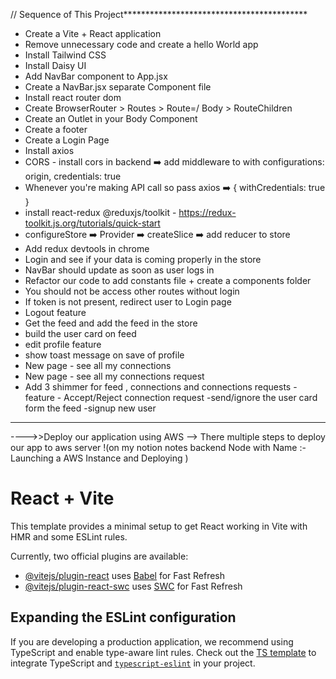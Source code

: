 // Sequence of This Project******************************************
- Create a Vite + React application  
- Remove unnecessary code and create a hello World app  
- Install Tailwind CSS  
- Install Daisy UI  
- Add NavBar component to App.jsx  
- Create a NavBar.jsx separate Component file  
- Install react router dom  
- Create BrowserRouter > Routes > Route=/ Body > RouteChildren  
- Create an Outlet in your Body Component  
- Create a footer  
- Create a Login Page  
- Install axios  
- CORS - install cors in backend ➡️ add middleware to with configurations: origin, credentials:  true  
- Whenever you're making API call so pass axios ➡️ { withCredentials: true }  
- install react-redux @reduxjs/toolkit - https://redux-toolkit.js.org/tutorials/quick-start  
- configureStore ➡️ Provider ➡️ createSlice ➡️ add reducer to store  
- Add redux devtools in chrome  
- Login and see if your data is coming properly in the store  
- NavBar should update as soon as user logs in  
- Refactor our code to add constants file + create a components folder  
- You should not be access other routes without login  
- If token is not present, redirect user to Login page  
- Logout feature
- Get the feed and add the feed in the store
- build the user card on feed
- edit profile feature
- show toast message on save of profile
- New page - see all my connections
- New page - see all my connections request
- Add 3 shimmer for feed , connections and connections requests 
-feature - Accept/Reject connection request
-send/ignore the user card form the feed
-signup new user 
------------------------
---->>Deploy our application using AWS
--> There multiple steps to deploy our app to aws server !(on my notion notes backend Node with Name :- Launching a AWS Instance and Deploying )






















# React + Vite

This template provides a minimal setup to get React working in Vite with HMR and some ESLint rules.

Currently, two official plugins are available:

- [@vitejs/plugin-react](https://github.com/vitejs/vite-plugin-react/blob/main/packages/plugin-react/README.md) uses [Babel](https://babeljs.io/) for Fast Refresh
- [@vitejs/plugin-react-swc](https://github.com/vitejs/vite-plugin-react-swc) uses [SWC](https://swc.rs/) for Fast Refresh

## Expanding the ESLint configuration

If you are developing a production application, we recommend using TypeScript and enable type-aware lint rules. Check out the [TS template](https://github.com/vitejs/vite/tree/main/packages/create-vite/template-react-ts) to integrate TypeScript and [`typescript-eslint`](https://typescript-eslint.io) in your project.
